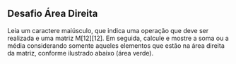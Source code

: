 <h2> Desafio Área Direita </h2>

Leia um caractere maiúsculo, que indica uma operação que deve ser realizada e uma matriz M[12][12]. Em seguida, calcule e mostre a soma ou a média considerando somente aqueles elementos que estão na área direita da matriz, conforme ilustrado abaixo (área verde).

 
